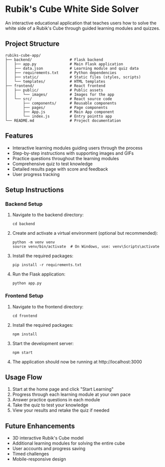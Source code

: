 # Rubik's Cube White Side Solver

An interactive educational application that teaches users how to solve the white side of a Rubik's Cube through guided learning modules and quizzes.

## Project Structure

```
rubiks-cube-app/
├── backend/                 # Flask backend
│   ├── app.py               # Main Flask application
│   ├── data.json            # Learning module and quiz data
│   ├── requirements.txt     # Python dependencies
│   ├── static/              # Static files (styles, scripts)
│   └── templates/           # HTML templates
├── frontend/                # React frontend
│   ├── public/              # Public assets
│   │   └── images/          # Images for the app
│   └── src/                 # React source code
│       ├── components/      # Reusable components
│       ├── pages/           # Page components
│       ├── App.js           # Main App component
│       └── index.js         # Entry pointto app
└── README.md                # Project documentation
```

## Features

- Interactive learning modules guiding users through the process
- Step-by-step instructions with supporting images and GIFs
- Practice questions throughout the learning modules
- Comprehensive quiz to test knowledge
- Detailed results page with score and feedback
- User progress tracking

## Setup Instructions

### Backend Setup

1. Navigate to the backend directory:
   ```
   cd backend
   ```

2. Create and activate a virtual environment (optional but recommended):
   ```
   python -m venv venv
   source venv/bin/activate  # On Windows, use: venv\Scripts\activate
   ```

3. Install the required packages:
   ```
   pip install -r requirements.txt
   ```

4. Run the Flask application:
   ```
   python app.py
   ```

### Frontend Setup

1. Navigate to the frontend directory:
   ```
   cd frontend
   ```

2. Install the required packages:
   ```
   npm install
   ```

3. Start the development server:
   ```
   npm start
   ```

4. The application should now be running at http://localhost:3000

## Usage Flow

1. Start at the home page and click "Start Learning"
2. Progress through each learning module at your own pace
3. Answer practice questions in each module
4. Take the quiz to test your knowledge
5. View your results and retake the quiz if needed

## Future Enhancements

- 3D interactive Rubik's Cube model
- Additional learning modules for solving the entire cube
- User accounts and progress saving
- Timed challenges
- Mobile-responsive design 

